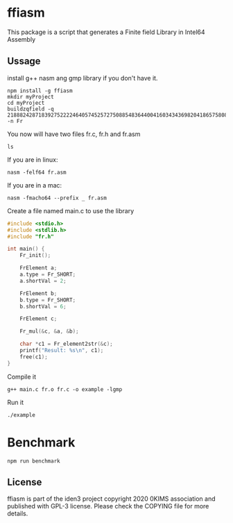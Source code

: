 # ffiasm

This package is a script that generates a Finite field Library in Intel64 Assembly

## Ussage

install g++ nasm ang gmp library if you don't have it.

```
npm install -g ffiasm
mkdir myProject
cd myProject
buildzqfield -q 21888242871839275222246405745257275088548364400416034343698204186575808495617 -n Fr
```

You now will have two files fr.c, fr.h and fr.asm

```
ls
```

If you are in linux:

```
nasm -felf64 fr.asm
```

If you are in a mac:

```
nasm -fmacho64 --prefix _ fr.asm
```

Create a file named main.c to use the library

```C
#include <stdio.h>
#include <stdlib.h>
#include "fr.h"

int main() {
    Fr_init();

    FrElement a;
    a.type = Fr_SHORT;
    a.shortVal = 2;

    FrElement b;
    b.type = Fr_SHORT;
    b.shortVal = 6;

    FrElement c;

    Fr_mul(&c, &a, &b);

    char *c1 = Fr_element2str(&c);
    printf("Result: %s\n", c1);
    free(c1);
}
```

Compile it

```
g++ main.c fr.o fr.c -o example -lgmp
```

Run it
```
./example
```

# Benchmark

```
npm run benchmark
```

## License

ffiasm is part of the iden3 project copyright 2020 0KIMS association and published with GPL-3 license. Please check the COPYING file for more details.

